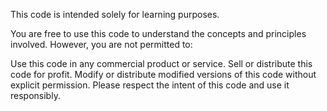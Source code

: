 
This code is intended solely for learning purposes.

You are free to use this code to understand the concepts and principles involved. However, you are not permitted to:

Use this code in any commercial product or service.
Sell or distribute this code for profit.
Modify or distribute modified versions of this code without explicit permission.
Please respect the intent of this code and use it responsibly.
